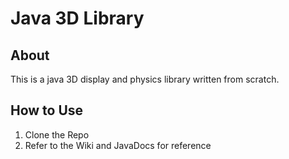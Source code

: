 # Java 3D Library

## About
This is a java 3D display and physics library written from scratch.

## How to Use

1. Clone the Repo
2. Refer to the Wiki and JavaDocs for reference